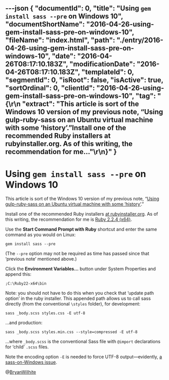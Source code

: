 ---json
{
  "documentId": 0,
  "title": "Using `gem install sass --pre` on Windows 10",
  "documentShortName": "2016-04-26-using-gem-install-sass-pre-on-windows-10",
  "fileName": "index.html",
  "path": "./entry/2016-04-26-using-gem-install-sass-pre-on-windows-10",
  "date": "2016-04-26T08:17:10.183Z",
  "modificationDate": "2016-04-26T08:17:10.183Z",
  "templateId": 0,
  "segmentId": 0,
  "isRoot": false,
  "isActive": true,
  "sortOrdinal": 0,
  "clientId": "2016-04-26-using-gem-install-sass-pre-on-windows-10",
  "tag": "{\r\n  \"extract\": \"This article is sort of the Windows 10 version of my previous note, “Using gulp-ruby-sass on an Ubuntu virtual machine with some ‘history’.”Install one of the recommended Ruby installers at rubyinstaller.org. As of this writing, the recommendation for me...\"\r\n}"
}
---

# Using `gem install sass --pre` on Windows 10

This article is sort of the Windows 10 version of my previous note, “[Using gulp-ruby-sass on an Ubuntu virtual machine with some ‘history’](http://songhayblog.azurewebsites.net/).”

Install one of the recommended Ruby installers [at rubyinstaller.org](http://rubyinstaller.org/downloads/). As of this writing, the recommendation for me is [Ruby 2.2.4 (x64)](http://dl.bintray.com/oneclick/rubyinstaller/rubyinstaller-2.2.4-x64.exe).

Use the **Start Command Prompt with Ruby** shortcut and enter the same command as you would on Linux:

```console
gem install sass --pre
```

(The `--pre` option may not be required as time has passed since that ‘previous note’ mentioned above.)

Click the **Environment Variables…** button under System Properties and append this:

```console
;C:\Ruby22-x64\bin
```

Note: you should not have to do this when you check that ‘update path option’ in the ruby installer. This appended path allows us to call sass directly (from the conventional `\styles` folder), for development:

```console
sass _body.scss styles.css -E utf-8
```

…and production:

```console
sass _body.scss styles.min.css --style=compressed -E utf-8
```

…where `_body.scss` is the conventional Sass file with `@import` declarations for ‘child’ `.scss` files.

Note the encoding option `-E` is needed to force UTF-8 output—evidently, [a sass-on-Windows issue](http://blog.pixelastic.com/2014/09/06/compass-utf-8-encoding-on-windows/).

@[BryanWilhite](https://twitter.com/BryanWilhite)
